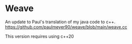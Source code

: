# Weave

An update to Paul's translation of my java code to c++.  https://github.com/paulmeyer90/weave/blob/main/weave.cc

This version requires using c++20
